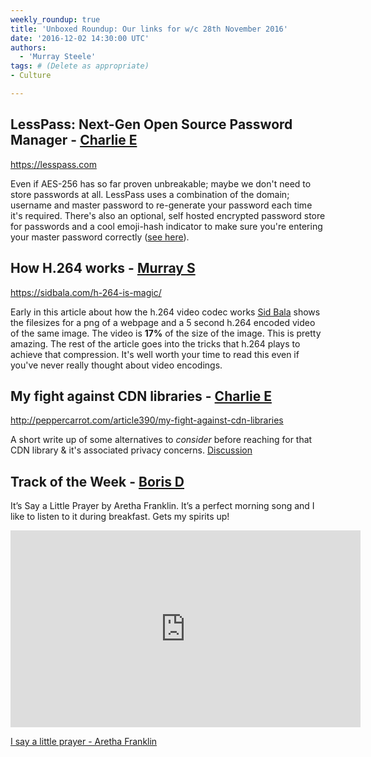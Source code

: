 ```yaml
---
weekly_roundup: true
title: 'Unboxed Roundup: Our links for w/c 28th November 2016'
date: '2016-12-02 14:30:00 UTC'
authors:
  - 'Murray Steele'
tags: # (Delete as appropriate)
- Culture

---
```


## LessPass: Next-Gen Open Source Password Manager - [Charlie E](/people#charlie-egan)

https://lesspass.com

Even if AES-256 has so far proven unbreakable; maybe we don't need to store
passwords at all. LessPass uses a combination of the domain; username and
master password to re-generate your password each time it's required. There's
also an optional, self hosted encrypted password store for passwords and a cool
emoji-hash indicator to make sure you're entering your master password
correctly ([see here](https://s3-eu-west-1.amazonaws.com/unboxed-web-images/5b9e897d1ecc429418563d942671c589.gif)).

## How H.264 works - [Murray S](/people#murray-steele)

https://sidbala.com/h-264-is-magic/

Early in this article about how the h.264 video codec works [Sid
Bala](https://sidbala.com) shows the filesizes for a png of a webpage and a 5
second h.264 encoded video of the same image.  The video is __17%__ of the size
of the image.  This is pretty amazing.  The rest of the article goes into the
tricks that h.264 plays to achieve that compression. It's well worth your time
to read this even if you've never really thought about video encodings.

## My fight against CDN libraries - [Charlie E](/people#charlie-egan)

http://peppercarrot.com/article390/my-fight-against-cdn-libraries

A short write up of some alternatives to _consider_ before reaching for that
CDN library & it's associated privacy concerns. [Discussion](https://news.ycombinator.com/item?id=13075199)

## Track of the Week - [Boris D](/people#boris-divjak)

It’s Say a Little Prayer by Aretha Franklin. It’s a perfect morning song and I like to listen to it during breakfast. Gets my spirits up!

<iframe width="560" height="315" src="https://www.youtube.com/embed/KtBbyglq37E" frameborder="0" allowfullscreen></iframe>

[I say a little prayer - Aretha Franklin](https://www.youtube.com/watch?v=KtBbyglq37E)
